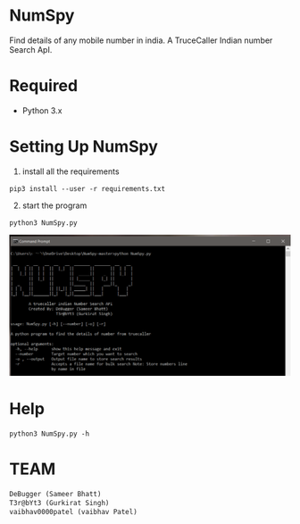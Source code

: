 # NumSpy

Find details of any mobile number in india.
A TruceCaller Indian number Search ApI.

# Required
+ Python 3.x

# Setting Up NumSpy
1. install all the requirements
```
pip3 install --user -r requirements.txt
```

2. start the program
```
python3 NumSpy.py
```
<img src="NumSpy.png" alt="working screen shot">

# Help
```
python3 NumSpy.py -h
```

# TEAM
```
DeBugger (Sameer Bhatt)
T3r@bYt3 (Gurkirat Singh)
vaibhav0000patel (vaibhav Patel)
```
